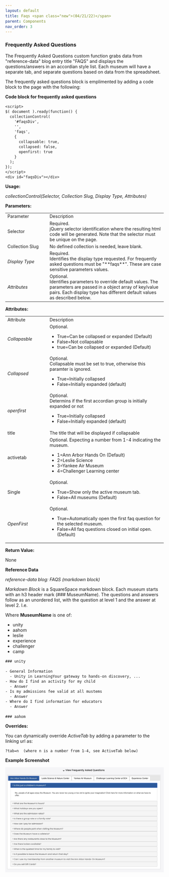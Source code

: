 ```yaml
---
layout: default
title: Faqs <span class="new">(04/21/22)</span>
parent: Components
nav_order: 3
---
```


### Frequently Asked Questions

The Frequently Asked Questions custom function grabs data from "reference-data" blog entry title "FAQS" and displays the questions/answers in an accordian style list.  Each museum will have a separate tab, and separate questions based on data from the spreadsheet.

The frequently asked questions block is emplimented by adding a code block to the page with the following:

**Code block for frequently asked questions**
```
<script>
$( document ).ready(function() {
  collectionControl(
    '#faqsDiv',
    '',
    'faqs',
    {
      collapsable: true,
      collapsed: false,
      openfirst: true
    }
  );
});
</script>
<div id="faqsDiv"></div>
```

**Usage:**

*collectionControl(Selector, Collection Slug, Display Type, Attributes)*

**Parameters:**

<table class="ws-table-all notranslate">
  <tbody>
    <tr class="tableTop">
     <td style="width:120px">Parameter</td>
     <td>Description</td>
    </tr>
    <tr>
      <td>Selector</td>
      <td>Required.<br>jQuery selector identification where the resulting html code will be generated.  Note that the selector must be unique on the page.</td>
    </tr>
    <tr>
      <td>Collection Slug</td>
      <td>No defined collection is needed, leave blank.</td>
    </tr>
    <tr>
      <td><em>Display Type</em></td>
      <td>Required.<br>Identifies the display type requested.  For frequently asked questions must be "**faqs**".  These are case sensitive parameters values. </td>
    </tr>
    <tr>
      <td><em>Attributes</em></td>
      <td>Optional.<br>Identifies parameters to override default values.  The parameters are passed in a object array of key/value pairs.  Each display type has different default values as described below. </td>
    </tr>
  </tbody>
</table>

**Attributes:**

<table class="ws-table-all notranslate">
  <tbody>
    <tr class="tableTop">
     <td style="width:120px">Attribute</td>
     <td>Description</td>
    </tr>
    <tr>
      <td><em>Collapasble</em></td>
      <td>Optional.
        <ul>
          <li>True=Can be collapsed or expanded (Default)</li>
          <li>False=Not collapsable</li><li>true=Can be collapsed or expanded (Default)</li>
        </ul>
      </td>
    </tr>
    <tr>
      <td><em>Collapsed</em></td>
      <td>Optional.<br>
      Collapsable must be set to true, otherwise this paramter is ignored.
        <ul>
          <li>True=Initially collapsed</li>
          <li>False=Initially expanded (default)</li>
        </ul>
      </td>
    </tr>
    <tr>
      <td><em>openfirst</em></td>
      <td>Optional.<br>
      Determins if the first accordian group is initially expanded or not
        <ul>
          <li>True=Initially collapsed</li>
          <li>False=Initially expanded (default)</li>
        </ul>
      </td>
    </tr>
    <tr>
      <td>title</td>
      <td>The title that will be displayed if collapsable</td>
    </tr>
    <tr>
      <td>activetab</td>
      <td>Optional.  Expecting a number from 1-4 indicating the museum.
        <ul>
          <li>1=Ann Arbor Hands On (Default)</li>
          <li>2=Leslie Science</li>
          <li>3=Yankee Air Museum</li>
          <li>4=Challenger Learning center</li>
        </ul></td>
    </tr>
    <tr>
      <td>Single</td>
      <td>Optional.
        <ul>
          <li>True=Show only the active museum tab.</li>
          <li>False=All museums (Default)</li>
        </ul>
      </td>
    </tr>
    <tr>
      <td><em>OpenFirst</em></td>
      <td>Optional.
        <ul>
          <li>True=Automatically open the first faq question for the selected museum.</li>
          <li>False=All faq questions closed on initial open. (Default)</li>
        </ul>
      </td>
    </tr>
  </tbody>
</table>

**Return Value:**

None

**Reference Data**

*reference-data blog: FAQS (markdown block)*

*Markdown Block* is a SquareSpace markdown block.  Each museum starts with an h3
header mark (### MuseumName).  The questions and answers follow as an unordered list, with the question at level 1 and the answer at level 2.  I.e.

Where **MuseumName** is one of:
- unity
- aahom
- leslie
- experience
- challenger
- camp

```
### unity

- General Information
  - Unity in LearningYour gateway to hands-on discovery, ...
- How do I find an activity for my child
  - Answer
- Is my admissions fee valid at all mustems
  - Answer
- Where do I find information for educators
  - Answer

### aahom
```
**Overrides:**

You can dynamically override *ActiveTab* by adding a parameter to the linking url as:

```
?tab=n  (where n is a number from 1-4, see ActiveTab below)
```

**Example Screenshot**

![Alt Frequently Asked Questions](../../assets/images/faqs.jpg "Frequently Asked Questions")
